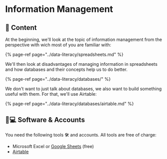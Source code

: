 # Information Management

## 📃 Content <a id="concept"></a>

At the beginning, we'll look at the topic of information management from the perspective with wich most of you are familiar with:

{% page-ref page="../data-literacy/spreadsheets.md" %}

We'll then look at disadvantages of managing information in spreadsheets and how databases and their concepts help us to do better.

{% page-ref page="../data-literacy/databases/" %}

We don't want to just talk about databases, we also want to build something useful with them. For that, we'll use Airtable:

{% page-ref page="../data-literacy/databases/airtable.md" %}

## 👩💻 Software & Accounts <a id="software-and-accounts"></a>

You need the following tools 🛠 and accounts. All tools are free of charge:

* Microsoft Excel or [Google Sheets](https://docs.google.com/spreadsheets) \(free\)
* [Airtable](https://airtable.com)

